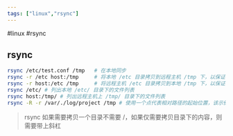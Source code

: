 ```yaml
---
tags: ["linux","rsync"]
---
```

#linux #rsync

## rsync
```bash
rsync /etc/test.conf /tmp   # 在本地同步
rsync -r /etc host:/tmp     # 将本地 /etc 目录拷贝到远程主机 /tmp 下，以保证 /tmp 目录和本地 /etc 保持同步
rsync -r host:/etc /tmp     # 将远程主机 /etc 目录拷贝到本地 /tmp 下，以保证本地 /tmp 目录和远程 /etc 同步
rsync /etc/ # 列出本地 /etc/ 目录下的文件列表
rsync host:/tmp/ # 列出远程主机上 /tmp/ 目录下的文件列表
rsync -R -r /var/./log/project /tmp # 使用一个点代表相对路径的起始位置，该示例表示 /tmp/log/project

```

> rsync 如果需要拷贝一个目录不需要 /，如果仅需要拷贝目录下的内容，则需要带上斜杠